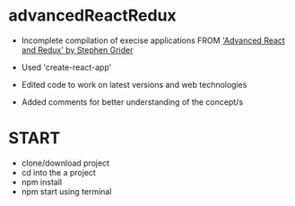 # advancedReactRedux

- Incomplete compilation of execise applications FROM ['Advanced React and Redux' by Stephen Grider](https://www.udemy.com/react-redux-tutorial/)

- Used 'create-react-app'

- Edited code to work on latest versions and web technologies

- Added comments for better understanding of the concept/s

# START

- clone/download project
- cd into the a project
- npm install
- npm start using terminal
